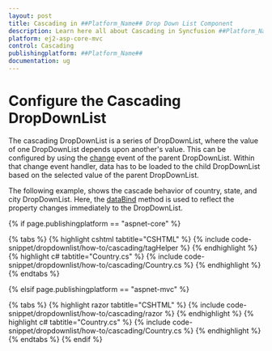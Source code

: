 ```yaml
---
layout: post
title: Cascading in ##Platform_Name## Drop Down List Component
description: Learn here all about Cascading in Syncfusion ##Platform_Name## Drop Down List component of Syncfusion Essential JS 2 and more.
platform: ej2-asp-core-mvc
control: Cascading
publishingplatform: ##Platform_Name##
documentation: ug
---
```



# Configure the Cascading DropDownList

The cascading DropDownList is a series of DropDownList, where the value of one DropDownList depends
upon  another's value. This can be configured by using the [change](https://help.syncfusion.com/cr/cref_files/aspnetcore-js2/Syncfusion.EJ2~Syncfusion.EJ2.DropDowns.DropDownList~Change.html) event of the parent DropDownList.
Within that change event handler, data has to be loaded to the child DropDownList based on the selected
value of the parent DropDownList.

The following example, shows the cascade behavior of country, state, and city
DropDownList. Here, the [dataBind](https://help.syncfusion.com/cr/cref_files/aspnetcore-js2/Syncfusion.EJ2~Syncfusion.EJ2.DropDowns.DropDownListBuilder~DataBound.html) method is used to reflect the property changes immediately
to the DropDownList.

{% if page.publishingplatform == "aspnet-core" %}

{% tabs %}
{% highlight cshtml tabtitle="CSHTML" %}
{% include code-snippet/dropdownlist/how-to/cascading/tagHelper %}
{% endhighlight %}
{% highlight c# tabtitle="Country.cs" %}
{% include code-snippet/dropdownlist/how-to/cascading/Country.cs %}
{% endhighlight %}
{% endtabs %}

{% elsif page.publishingplatform == "aspnet-mvc" %}

{% tabs %}
{% highlight razor tabtitle="CSHTML" %}
{% include code-snippet/dropdownlist/how-to/cascading/razor %}
{% endhighlight %}
{% highlight c# tabtitle="Country.cs" %}
{% include code-snippet/dropdownlist/how-to/cascading/Country.cs %}
{% endhighlight %}
{% endtabs %}
{% endif %}

